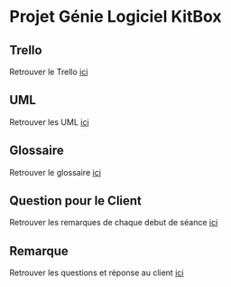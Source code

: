 # Projet Génie Logiciel KitBox

## Trello
Retrouver le Trello [ici](https://trello.com/b/Q06IKRiS/kitbox)

## UML
Retrouver les UML [ici](https://www.lucidchart.com/documents/edit/3f319f5e-adf3-4739-9055-04416310f2f8/0)

## Glossaire
Retrouver le glossaire [ici](https://hevinci-my.sharepoint.com/:w:/r/personal/16067_ecam_be/_layouts/15/Doc.aspx?sourcedoc=%7Ba384e814-dc46-4eff-bf2f-76aeffb7aaba%7D&amp;action=default&amp;gad=362)

## Question pour le Client
Retrouver les remarques de chaque debut de séance [ici](https://hevinci-my.sharepoint.com/:w:/g/personal/16067_ecam_be/EXbViFh_tYxNl0zo98m_lQMBm7DHxjnOm8bLilKYW9LqyA?e=o0jhRE)

## Remarque
Retrouver les questions et réponse au client [ici](https://hevinci-my.sharepoint.com/:w:/g/personal/16067_ecam_be/EThGBBxl5PlJmHgBpJx4b_ABF_3N4tV2FJA5hLxSXDJphQ?e=NSSHxt)
<!--stackedit_data:
eyJoaXN0b3J5IjpbLTIxMjU5NDk5OCwtNDY2NzU5MTg1XX0=
-->
